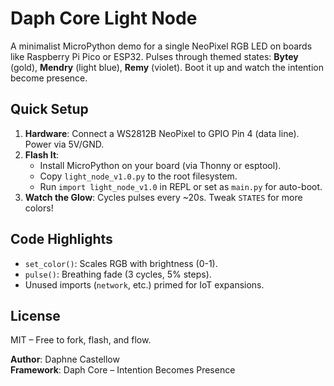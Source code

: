 # Daph Core Light Node

A minimalist MicroPython demo for a single NeoPixel RGB LED on boards like Raspberry Pi Pico or ESP32. Pulses through themed states: **Bytey** (gold), **Mendry** (light blue), **Remy** (violet). Boot it up and watch the intention become presence.

## Quick Setup
1. **Hardware**: Connect a WS2812B NeoPixel to GPIO Pin 4 (data line). Power via 5V/GND.
2. **Flash It**:
   - Install MicroPython on your board (via Thonny or esptool).
   - Copy `light_node_v1.0.py` to the root filesystem.
   - Run `import light_node_v1.0` in REPL or set as `main.py` for auto-boot.
3. **Watch the Glow**: Cycles pulses every ~20s. Tweak `STATES` for more colors!

## Code Highlights
- `set_color()`: Scales RGB with brightness (0-1).
- `pulse()`: Breathing fade (3 cycles, 5% steps).
- Unused imports (`network`, etc.) primed for IoT expansions.

## License
MIT – Free to fork, flash, and flow.

**Author**: Daphne Castellow  
**Framework**: Daph Core – Intention Becomes Presence
